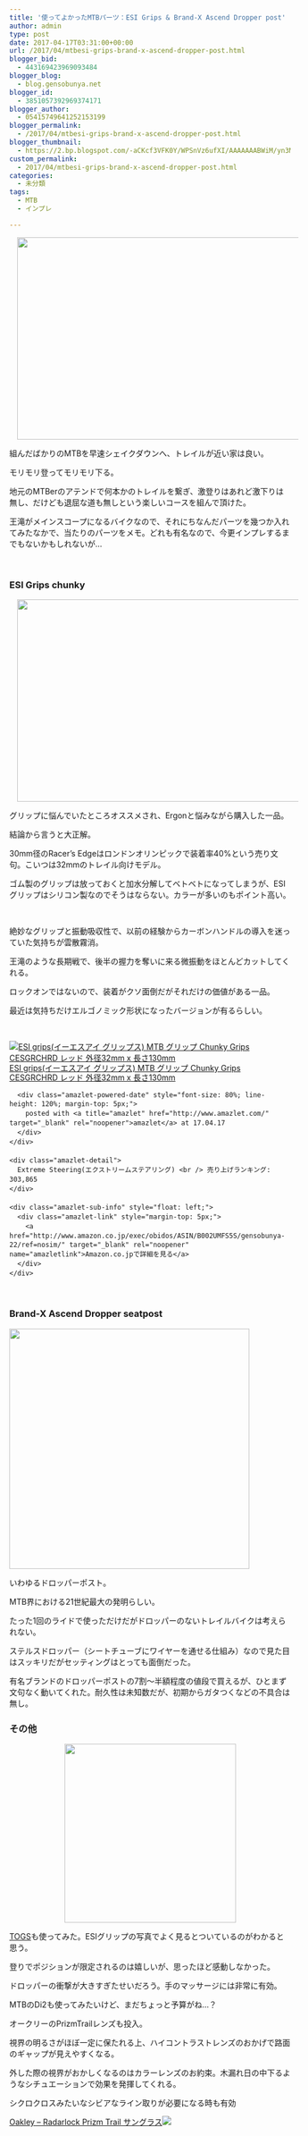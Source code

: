 ```yaml
---
title: '使ってよかったMTBパーツ：ESI Grips & Brand-X Ascend Dropper post'
author: admin
type: post
date: 2017-04-17T03:31:00+00:00
url: /2017/04/mtbesi-grips-brand-x-ascend-dropper-post.html
blogger_bid:
  - 443169423969093484
blogger_blog:
  - blog.gensobunya.net
blogger_id:
  - 3851057392969374171
blogger_author:
  - 05415749641252153199
blogger_permalink:
  - /2017/04/mtbesi-grips-brand-x-ascend-dropper-post.html
blogger_thumbnail:
  - https://2.bp.blogspot.com/-aCKcf3VFK0Y/WPSnVz6ufXI/AAAAAAABWiM/yn3MZTMvRQQszX8pXTQeOOCI-j2omSVsQCKgB/s640/DSC_0935.jpg
custom_permalink:
  - 2017/04/mtbesi-grips-brand-x-ascend-dropper-post.html
categories:
  - 未分類
tags:
  - MTB
  - インプレ

---
```

<div class="separator" style="clear: both; text-align: center;">
  <a style="margin-left: 1em; margin-right: 1em;" href="https://2.bp.blogspot.com/-aCKcf3VFK0Y/WPSnVz6ufXI/AAAAAAABWiM/yn3MZTMvRQQszX8pXTQeOOCI-j2omSVsQCKgB/s1600/DSC_0935.jpg"><img src="https://blog.gensobunya.net/wp-content/uploads/2017/04/DSC_0935.jpg" width="640" height="362" border="0" /></a>
</div>

組んだばかりのMTBを早速シェイクダウンへ、トレイルが近い家は良い。

モリモリ登ってモリモリ下る。
  
地元のMTBerのアテンドで何本かのトレイルを繋ぎ、激登りはあれど激下りは無し、だけども退屈な道も無しという楽しいコースを組んで頂けた。

王滝がメインスコープになるバイクなので、それにちなんだパーツを幾つか入れてみたなかで、当たりのパーツをメモ。どれも有名なので、今更インプレするまでもないかもしれないが…

&nbsp;

### ESI Grips chunky

<div class="separator" style="clear: both; text-align: center;">
  <a style="margin-left: 1em; margin-right: 1em;" href="https://2.bp.blogspot.com/-JDDlPMuSbjs/WPSwW16IZEI/AAAAAAABWi0/hJaEZr4bx1gtNWWAe3TToc2ev9zUffdxACKgB/s1600/DSC_0942.jpg"><img src="https://blog.gensobunya.net/wp-content/uploads/2017/04/DSC_0942.jpg" width="640" height="362" border="0" /></a>
</div>

グリップに悩んでいたところオススメされ、Ergonと悩みながら購入した一品。
  
結論から言うと大正解。

30mm径のRacer&#8217;s Edgeはロンドンオリンピックで装着率40%という売り文句。こいつは32mmのトレイル向けモデル。

ゴム製のグリップは放っておくと加水分解してベトベトになってしまうが、ESIグリップはシリコン製なのでそうはならない。カラーが多いのもポイント高い。

<div>
   
</div>

絶妙なグリップと振動吸収性で、以前の経験からカーボンハンドルの導入を迷っていた気持ちが雲散霧消。
  
王滝のような長期戦で、後半の握力を奪いに来る微振動をほとんどカットしてくれる。

ロックオンではないので、装着がクソ面倒だがそれだけの価値がある一品。
  
最近は気持ちだけエルゴノミック形状になったバージョンが有るらしい。

&nbsp;

<div class="amazlet-box" style="margin-bottom: 0px;">
  <div class="amazlet-image" style="float: left; margin: 0px 12px 1px 0px;">
    <a href="http://www.amazon.co.jp/exec/obidos/ASIN/B002UMFS5S/gensobunya-22/ref=nosim/" target="_blank" rel="noopener" name="amazletlink"><img style="border: none;" src="https://images-fe.ssl-images-amazon.com/images/I/519PxPfyyGL._SL160_.jpg" alt="ESI grips(イーエスアイ グリップス) MTB グリップ Chunky Grips CESGRCHRD レッド 外径32mm x 長さ130mm" /></a>
  </div>
  
  <div class="amazlet-info" style="line-height: 120%; margin-bottom: 10px;">
    <div class="amazlet-name" style="line-height: 120%; margin-bottom: 10px;">
      <a href="http://www.amazon.co.jp/exec/obidos/ASIN/B002UMFS5S/gensobunya-22/ref=nosim/" target="_blank" rel="noopener" name="amazletlink">ESI grips(イーエスアイ グリップス) MTB グリップ Chunky Grips CESGRCHRD レッド 外径32mm x 長さ130mm</a></p> 
      
      <div class="amazlet-powered-date" style="font-size: 80%; line-height: 120%; margin-top: 5px;">
        posted with <a title="amazlet" href="http://www.amazlet.com/" target="_blank" rel="noopener">amazlet</a> at 17.04.17
      </div>
    </div>
    
    <div class="amazlet-detail">
      Extreme Steering(エクストリームステアリング) <br /> 売り上げランキング: 303,865
    </div>
    
    <div class="amazlet-sub-info" style="float: left;">
      <div class="amazlet-link" style="margin-top: 5px;">
        <a href="http://www.amazon.co.jp/exec/obidos/ASIN/B002UMFS5S/gensobunya-22/ref=nosim/" target="_blank" rel="noopener" name="amazletlink">Amazon.co.jpで詳細を見る</a>
      </div>
    </div>
  </div>
  
  <div class="amazlet-footer" style="clear: left;">
     
  </div>
</div>

### Brand-X Ascend Dropper seatpost

<a href="https://ck.jp.ap.valuecommerce.com/servlet/referral?sid=3171302&pid=883104724&vc_url=http%3A%2F%2Fwww.wiggle.jp%2Fbrand-x-ascend-01-%25E3%2583%2589%25E3%2583%25AD%25E3%2583%2583%25E3%2583%2591%25E3%2583%25BC%25E3%2582%25B7%25E3%2583%25BC%25E3%2583%2588%25E3%2583%259D%25E3%2582%25B9%25E3%2583%2588%2F%3Futm_source%3Dvaluecommerce%26utm_medium%3Daffiliates%26utm_campaign%3Daffiliate-website" target="_blank" rel="nofollow noopener"><img src="//ad.jp.ap.valuecommerce.com/servlet/gifbanner?sid=3171302&pid=883104724" width="0" height="1" border="0" /><img src="http://www.wigglestatic.com/product-media/100279023/Dropper%2001.jpg?w=430&h=430&a=7" width="430" height="430" border="0" /></a>

いわゆるドロッパーポスト。
  
MTB界における21世紀最大の発明らしい。

たった1回のライドで使っただけだがドロッパーのないトレイルバイクは考えられない。
  
ステルスドロッパー（シートチューブにワイヤーを通せる仕組み）なので見た目はスッキリだがセッティングはとっても面倒だった。

有名ブランドのドロッパーポストの7割～半額程度の値段で買えるが、ひとまず文句なく動いてくれた。耐久性は未知数だが、初期からガタつくなどの不具合は無し。

### その他

<div class="separator" style="clear: both; text-align: center;">
  <a style="margin-left: 1em; margin-right: 1em;" href="https://3.bp.blogspot.com/-3ozYHk6C3ME/WPSzO6SOEbI/AAAAAAABWjM/G2K8yQSyvagwgE5pasZZtMMYYxObvipmACLcB/s1600/TOG_Graph_51500254-cff3-456f-be17-8a1aca3badeb_grande.png"><img src="https://blog.gensobunya.net/wp-content/uploads/2017/04/TOG_Graph_51500254-cff3-456f-be17-8a1aca3badeb_grande.png" width="307" height="320" border="0" /></a>
</div>

<a href="https://togs.com/" target="_blank" rel="noopener">TOGS</a>も使ってみた。ESIグリップの写真でよく見るとついているのがわかると思う。
  
登りでポジションが限定されるのは嬉しいが、思ったほど感動しなかった。
  
ドロッパーの衝撃が大きすぎたせいだろう。手のマッサージには非常に有効。

MTBのDi2も使ってみたいけど、まだちょっと予算がね…？

オークリーのPrizmTrailレンズも投入。
  
視界の明るさがほぼ一定に保たれる上、ハイコントラストレンズのおかげで路面のギャップが見えやすくなる。
  
外した際の視界がおかしくなるのはカラーレンズのお約束。木漏れ日の中下るようなシチュエーションで効果を発揮してくれる。
  
シクロクロスみたいなシビアなライン取りが必要になる時も有効

<a href="https://ck.jp.ap.valuecommerce.com/servlet/referral?sid=3171302&pid=883104724&vc_url=http%3A%2F%2Fwww.wiggle.jp%2Foakley-radarlock-prizm-trail-%25E3%2582%25B5%25E3%2583%25B3%25E3%2582%25B0%25E3%2583%25A9%25E3%2582%25B9%2F%3Flang%3Dja%26curr%3DJPY%26dest%3D33%26sku%3D5360699262%26utm_source%3Dgoogle%26utm_term%26utm_campaign%3DJP_Shopping_High%2BMargin%26utm_medium%3Dbase%26utm_content%3Dmkwid_sOmeDMm0I-dc_pcrid_89577854566_pkw__pmt__prd_5360699262ja%26utm_source%3Dvaluecommerce%26utm_medium%3Daffiliates%26utm_campaign%3Daffiliate-website" target="_blank" rel="nofollow noopener"><img src="https://ad.jp.ap.valuecommerce.com/servlet/gifbanner?sid=3171302&pid=883104724" width="0" height="1" border="0" />Oakley &#8211; Radarlock Prizm Trail サングラス</a><a href="https://ck.jp.ap.valuecommerce.com/servlet/referral?sid=3171302&pid=883104724&vc_url=http%3A%2F%2Fwww.wiggle.jp%2Foakley-radarlock-prizm-trail-%25E3%2582%25B5%25E3%2583%25B3%25E3%2582%25B0%25E3%2583%25A9%25E3%2582%25B9%2F%3Flang%3Dja%26curr%3DJPY%26dest%3D33%26sku%3D5360699262%26utm_source%3Dgoogle%26utm_term%26utm_campaign%3DJP_Shopping_High%2BMargin%26utm_medium%3Dbase%26utm_content%3Dmkwid_sOmeDMm0I-dc_pcrid_89577854566_pkw__pmt__prd_5360699262ja%26utm_source%3Dvaluecommerce%26utm_medium%3Daffiliates%26utm_campaign%3Daffiliate-website" target="_blank" rel="nofollow noopener"><img src="//ad.jp.ap.valuecommerce.com/servlet/gifbanner?sid=3171302&pid=883104724" width="0" height="1" border="0" /><img src="http://www.wigglestatic.com/product-media/5360104450/Oakley-Radarlock-Prizm-Trail-Sunglasses-Performance-Sunglasses-Polished-Black-2015-OO9181-41.jpg?w=430&h=430&a=7" border="0" /></a>